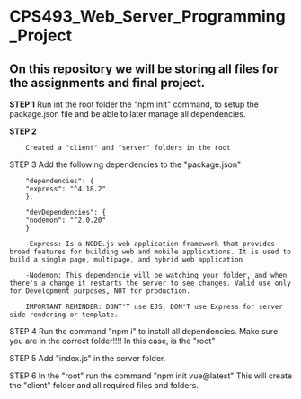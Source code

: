 # CPS493_Web_Server_Programming_Project
## On this repository we will be storing all files for the assignments and final project.

**STEP 1**
        Run int the root folder the "npm init" command, to setup the package.json file and be able to later manage all dependencies. 

**STEP 2**
        
        Created a "client" and "server" folders in the root 

STEP 3
        Add the following dependencies to the "package.json"

        "dependencies": {
        "express": "^4.18.2"
        },

        "devDependencies": {
        "nodemon": "^2.0.20"
        }

        -Express: Is a NODE.js web application framework that provides broad features for building web and mobile applications. It is used to build a single page, multipage, and hybrid web application

        -Nodemon: This dependencie will be watching your folder, and when there's a change it restarts the server to see changes. Valid use only for Development purposes, NOT for production. 

        IMPORTANT REMINDER: DONT'T use EJS, DON'T use Express for server side rendering or template.

STEP 4
        Run the command "npm i" to install all dependencies.
        Make sure you are in the correct folder!!!! In this case, is the "root"


STEP 5
        Add "index.js" in the server folder.


STEP 6
        In the "root" run the command "npm init vue@latest"
        This will create the "client" folder and all required files and folders.